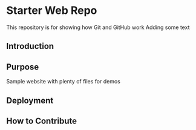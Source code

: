 # Starter Web Repo

This repository is for showing how Git and GitHub work
Adding some text

## Introduction

## Purpose

Sample website with plenty of files for demos

## Deployment

## How to Contribute